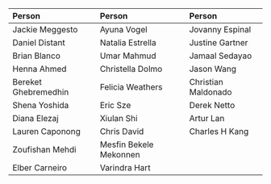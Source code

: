 Person | Person | Person
:------|:-------|:-------
Jackie Meggesto | Ayuna Vogel | Jovanny Espinal
Daniel Distant | Natalia Estrella | Justine Gartner
Brian Blanco | Umar Mahmud | Jamaal Sedayao
Henna Ahmed | Christella Dolmo | Jason Wang
Bereket Ghebremedhin | Felicia Weathers | Christian Maldonado
Shena Yoshida | Eric Sze | Derek Netto
Diana Elezaj | Xiulan Shi | Artur Lan
Lauren Caponong | Chris David | Charles H Kang
Zoufishan Mehdi | Mesfin Bekele Mekonnen | 
Elber Carneiro | Varindra Hart
